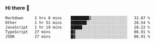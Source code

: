 ### Hi there 👋

<!--
**WShiBin/WShiBin** is a ✨ _special_ ✨ repository because its `README.md` (this file) appears on your GitHub profile.

Here are some ideas to get you started:

- 🔭 I’m currently working on ...
- 🌱 I’m currently learning ...
- 👯 I’m looking to collaborate on ...
- 🤔 I’m looking for help with ...
- 💬 Ask me about ...
- 📫 How to reach me: ...
- 😄 Pronouns: ...
- ⚡ Fun fact: ...
-->

<!--START_SECTION:waka-->

```txt
Markdown     2 hrs 8 mins    ████████▒░░░░░░░░░░░░░░░░   32.87 %
Other        1 hr 51 mins    ███████░░░░░░░░░░░░░░░░░░   28.54 %
JavaScript   1 hr 19 mins    █████░░░░░░░░░░░░░░░░░░░░   20.22 %
TypeScript   27 mins         █▓░░░░░░░░░░░░░░░░░░░░░░░   06.91 %
JSON         27 mins         █▓░░░░░░░░░░░░░░░░░░░░░░░   06.91 %
```

<!--END_SECTION:waka-->
